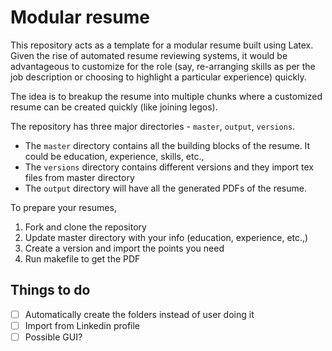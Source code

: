 # Modular resume

This repository acts as a template for a modular resume built using Latex. Given the rise of automated resume reviewing systems, it would be advantageous to customize for the role (say, re-arranging skills as per the job description or choosing to highlight a particular experience) quickly.

The idea is to breakup the resume into multiple chunks where a customized resume can be created quickly (like joining legos).

The repository has three major directories - `master`, `output`, `versions`.

* The `master` directory contains all the building blocks of the resume. It could be education, experience, skills, etc.,
* The `versions` directory contains different versions and they import tex files from master directory
* The `output` directory will have all the generated PDFs of the resume.

To prepare your resumes,

1. Fork and clone the repository
2. Update master directory with your info (education, experience, etc.,)
3. Create a version and import the points you need
4. Run makefile to get the PDF

## Things to do

- [ ] Automatically create the folders instead of user doing it
- [ ] Import from Linkedin profile
- [ ] Possible GUI?